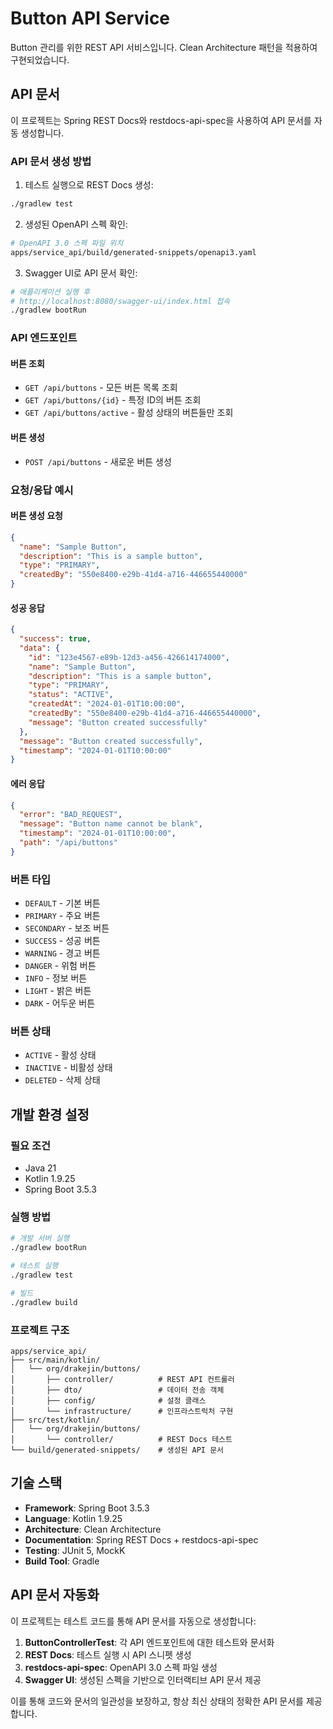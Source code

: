 # Button API Service

Button 관리를 위한 REST API 서비스입니다. Clean Architecture 패턴을 적용하여 구현되었습니다.

## API 문서

이 프로젝트는 Spring REST Docs와 restdocs-api-spec을 사용하여 API 문서를 자동 생성합니다.

### API 문서 생성 방법

1. 테스트 실행으로 REST Docs 생성:
```bash
./gradlew test
```

2. 생성된 OpenAPI 스펙 확인:
```bash
# OpenAPI 3.0 스펙 파일 위치
apps/service_api/build/generated-snippets/openapi3.yaml
```

3. Swagger UI로 API 문서 확인:
```bash
# 애플리케이션 실행 후
# http://localhost:8080/swagger-ui/index.html 접속
./gradlew bootRun
```

### API 엔드포인트

#### 버튼 조회
- `GET /api/buttons` - 모든 버튼 목록 조회
- `GET /api/buttons/{id}` - 특정 ID의 버튼 조회
- `GET /api/buttons/active` - 활성 상태의 버튼들만 조회

#### 버튼 생성
- `POST /api/buttons` - 새로운 버튼 생성

### 요청/응답 예시

#### 버튼 생성 요청
```json
{
  "name": "Sample Button",
  "description": "This is a sample button",
  "type": "PRIMARY",
  "createdBy": "550e8400-e29b-41d4-a716-446655440000"
}
```

#### 성공 응답
```json
{
  "success": true,
  "data": {
    "id": "123e4567-e89b-12d3-a456-426614174000",
    "name": "Sample Button",
    "description": "This is a sample button",
    "type": "PRIMARY",
    "status": "ACTIVE",
    "createdAt": "2024-01-01T10:00:00",
    "createdBy": "550e8400-e29b-41d4-a716-446655440000",
    "message": "Button created successfully"
  },
  "message": "Button created successfully",
  "timestamp": "2024-01-01T10:00:00"
}
```

#### 에러 응답
```json
{
  "error": "BAD_REQUEST",
  "message": "Button name cannot be blank",
  "timestamp": "2024-01-01T10:00:00",
  "path": "/api/buttons"
}
```

### 버튼 타입
- `DEFAULT` - 기본 버튼
- `PRIMARY` - 주요 버튼
- `SECONDARY` - 보조 버튼
- `SUCCESS` - 성공 버튼
- `WARNING` - 경고 버튼
- `DANGER` - 위험 버튼
- `INFO` - 정보 버튼
- `LIGHT` - 밝은 버튼
- `DARK` - 어두운 버튼

### 버튼 상태
- `ACTIVE` - 활성 상태
- `INACTIVE` - 비활성 상태
- `DELETED` - 삭제 상태

## 개발 환경 설정

### 필요 조건
- Java 21
- Kotlin 1.9.25
- Spring Boot 3.5.3

### 실행 방법
```bash
# 개발 서버 실행
./gradlew bootRun

# 테스트 실행
./gradlew test

# 빌드
./gradlew build
```

### 프로젝트 구조
```
apps/service_api/
├── src/main/kotlin/
│   └── org/drakejin/buttons/
│       ├── controller/          # REST API 컨트롤러
│       ├── dto/                 # 데이터 전송 객체
│       ├── config/              # 설정 클래스
│       └── infrastructure/      # 인프라스트럭처 구현
├── src/test/kotlin/
│   └── org/drakejin/buttons/
│       └── controller/          # REST Docs 테스트
└── build/generated-snippets/    # 생성된 API 문서
```

## 기술 스택
- **Framework**: Spring Boot 3.5.3
- **Language**: Kotlin 1.9.25
- **Architecture**: Clean Architecture
- **Documentation**: Spring REST Docs + restdocs-api-spec
- **Testing**: JUnit 5, MockK
- **Build Tool**: Gradle

## API 문서 자동화
이 프로젝트는 테스트 코드를 통해 API 문서를 자동으로 생성합니다:

1. **ButtonControllerTest**: 각 API 엔드포인트에 대한 테스트와 문서화
2. **REST Docs**: 테스트 실행 시 API 스니펫 생성
3. **restdocs-api-spec**: OpenAPI 3.0 스펙 파일 생성
4. **Swagger UI**: 생성된 스펙을 기반으로 인터랙티브 API 문서 제공

이를 통해 코드와 문서의 일관성을 보장하고, 항상 최신 상태의 정확한 API 문서를 제공합니다.
